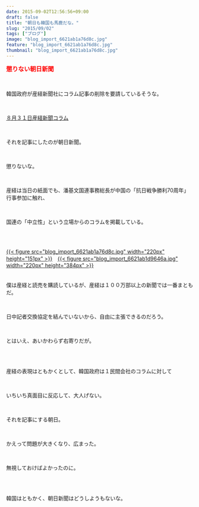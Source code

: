 ```yaml
---
date: 2015-09-02T12:56:56+09:00
draft: false
title: "朝日も韓国も馬鹿だな。"
slug: "2015/09/02"
tags: ["ブログ"]
image: "blog_import_6621ab1a76d8c.jpg"
feature: "blog_import_6621ab1a76d8c.jpg"
thumbnail: "blog_import_6621ab1a76d8c.jpg"
---
```

<p><font color="#ff0000" size="3"><strong>懲りない朝日新聞</strong></font></p><br/><p>韓国政府が産経新聞社にコラム記事の削除を要請しているそうな。</p><br/><p><a href="wor1508310008-n1.html" target="_blank">８月３１日産経新聞コラム</a><a href="wor1508310008-n1.html"></a></p><br/><p>それを記事にしたのが朝日新聞。</p><br/><p>懲りないな。</p><br/><p>産経は当日の紙面でも、潘基文国連事務総長が中国の「抗日戦争勝利70周年」行事参加に触れ、</p><br/><p>国連の「中立性」という立場からのコラムを掲載している。</p><br/><p><br/><a href="blog_import_6621ab1be919a.jpg">{{< figure src="blog_import_6621ab1a76d8c.jpg" width="220px" height="151px" >}}</a>　<a href="blog_import_6621ab1f19c28.jpg">{{< figure src="blog_import_6621ab1d9646a.jpg" width="220px" height="384px" >}}</a><br/><br/><a href="http://stat.ameba.jp/user_images/20150902/13/baliclub/18/48/j/o0800057513413638445.jpg"></a><br/>僕は産経と読売を購読しているが、産経は１００万部以上の新聞では一番まともだ。</p><br/><p>日中記者交換協定を結んでいないから、自由に主張できるのだろう。</p><br/><p>とはいえ、あいかわらず右寄りだが。</p><br/><p><br/>産経の表現はともかくとして、韓国政府は１民間会社のコラムに対して</p><br/><p>いちいち真面目に反応して、大人げない。</p><br/><p>それを記事にする朝日。</p><br/><p>かえって問題が大きくなり、広まった。</p><br/><p>無視しておけばよかったのに。</p><br/><p><br/>韓国はともかく、朝日新聞はどうしようもないな。</p>

